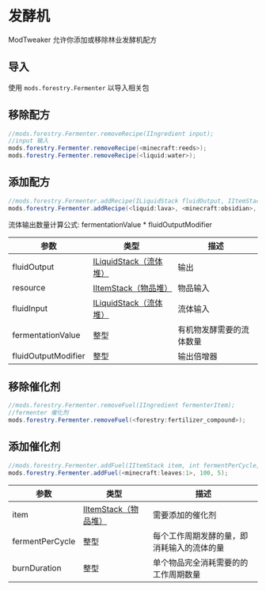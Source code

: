 # 发酵机

ModTweaker 允许你添加或移除林业发酵机配方

## 导入
使用 `mods.forestry.Fermenter` 以导入相关包

## 移除配方

```JAVA
//mods.forestry.Fermenter.removeRecipe(IIngredient input);
//input 输入
mods.forestry.Fermenter.removeRecipe(<minecraft:reeds>);
mods.forestry.Fermenter.removeRecipe(<liquid:water>);
```


## 添加配方

```JAVA
//mods.forestry.Fermenter.addRecipe(ILiquidStack fluidOutput, IItemStack resource, ILiquidStack fluidInput, int fermentationValue, float fluidOutputModifier);
mods.forestry.Fermenter.addRecipe(<liquid:lava>, <minecraft:obsidian>, <liquid:water>, 1000, 0.5);
```
流体输出数量计算公式: fermentationValue * fluidOutputModifier

| 参数                 | 类型                                                   | 描述                                          |
|---------------------|--------------------------------------------------------|-----------------------------------------------|
| fluidOutput         | [ILiquidStack（流体堆）](/Vanilla/Liquids/ILiquidStack/) | 输出                                          |
| resource            | [IItemStack（物品堆）](/Vanilla/Items/IItemStack/)       | 物品输入                                      |
| fluidInput          | [ILiquidStack（流体堆）](/Vanilla/Liquids/ILiquidStack/)| 流体输入                                      |
| fermentationValue   | 整型                                                   | 有机物发酵需要的流体数量                        |
| fluidOutputModifier | 整型                                                   | 输出倍增器                                     |


## 移除催化剂

```JAVA
//mods.forestry.Fermenter.removeFuel(IIngredient fermenterItem);
//fermenter 催化剂
mods.forestry.Fermenter.removeFuel(<forestry:fertilizer_compound>);

```


## 添加催化剂

```JAVA
//mods.forestry.Fermenter.addFuel(IItemStack item, int fermentPerCycle, int burnDuration);
mods.forestry.Fermenter.addFuel(<minecraft:leaves:1>, 100, 5);
```

|参数            | 类型                                   | 描述                                                                                 |
|----------------|----------------------------------------|------------------------------------------------------------------------------------|
|item            |[IItemStack（物品堆）](/Vanilla/Items/IItemStack) |需要添加的催化剂                                                             |
|fermentPerCycle |整型                                    |每个工作周期发酵的量，即消耗输入的流体的量                                              |
|burnDuration    |整型                                     |单个物品完全消耗需要的的工作周期数量                                                  |
